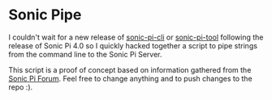 # Sonic Pipe

I couldn't wait for a new release of [sonic-pi-cli](https://github.com/Widdershin/sonic-pi-cli) or [sonic-pi-tool](https://github.com/lpil/sonic-pi-tool) following the release of Sonic Pi 4.0 so I quickly hacked together a script to pipe strings from the command line to the Sonic Pi Server.

This script is a proof of concept based on information gathered from the [Sonic Pi Forum](https://in-thread.sonic-pi.net/). Feel free to change anything and to push changes to the repo :).
